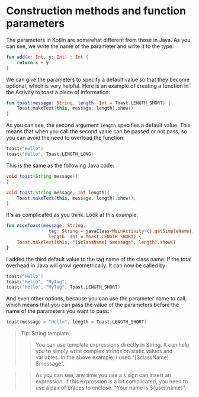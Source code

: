 # Construction methods and function parameters

The parameters in Kotlin are somewhat different from those in Java. As you can see, we write the name of the parameter and write it to the type:

```kotlin
fun add(x: Int, y: Int) : Int {
    return x + y
}
```

We can give the parameters to specify a default value so that they become optional, which is very helpful. Here is an example of creating a function in the Activity to toast a piece of information:

```kotlin
fun toast(message: String, length: Int = Toast.LENGTH_SHORT) {
    Toast.makeText(this, message, length).show()
}
```

As you can see, the second argument `length` specifies a default value. This means that when you call the second value can be passed or not pass, so you can avoid the need to overload the function:

```kotlin
toast("Hello")
toast("Hello", Toast.LENGTH_LONG)
```

This is the same as the following Java code:

```java
void toast(String message){
}

void toast(String message, int length){
    Toast.makeText(this, message, length).show();
}
```

It's as complicated as you think. Look at this example:

```kotlin
fun niceToast(message: String,
                tag: String = javaClass<MainActivity>().getSimpleName(),
                length: Int = Toast.LENGTH_SHORT) {
    Toast.makeText(this, "[$className] $message", length).show()
}
```

I added the third default value to the tag name of the class name. If the total overhead in Java will grow geometrically. It can now be called by:

```kotlin
toast("Hello")
toast("Hello", "MyTag")
toast("Hello", "MyTag", Toast.LENGTH_SHORT)
```

And even other options, because you can use the parameter name to call, which means that you can pass the value of the parameters before the name of the parameters you want to pass:

```kotlin
toast(message = "Hello", length = Toast.LENGTH_SHORT)
```

>Tip: String template
>> You can use template expressions directly in String. It can help you to simply write complex strings on static values and variables. In the above example, I used "[$className] $message".

>> As you can see, any time you use a `$` sign can insert an expression. If this expression is a bit complicated, you need to use a pair of braces to enclose: "Your name is ${user.name}".



